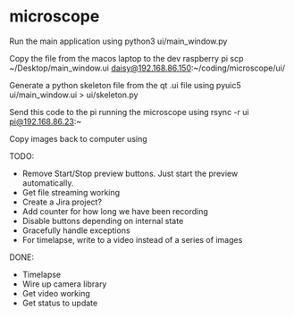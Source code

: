 # microscope

Run the main application using
python3 ui/main_window.py

Copy the file from the macos laptop to the dev raspberry pi
scp ~/Desktop/main_window.ui daisy@192.168.86.150:~/coding/microscope/ui/

Generate a python skeleton file from the qt .ui file using
pyuic5 ui/main_window.ui > ui/skeleton.py

Send this code to the pi running the microscope using
rsync -r ui pi@192.168.86.23:~

Copy images back to computer using

TODO:
- Remove Start/Stop preview buttons. Just start the preview automatically.
- Get file streaming working
- Create a Jira project?
- Add counter for how long we have been recording
- Disable buttons depending on internal state
- Gracefully handle exceptions
- For timelapse, write to a video instead of a series of images

DONE:
- Timelapse
- Wire up camera library
- Get video working
- Get status to update
